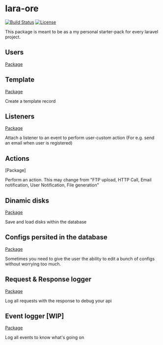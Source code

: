 # lara-ore

[![Build Status](https://travis-ci.org/railken/lara-ore.svg?branch=master)](https://travis-ci.org/railken/lara-ore)
[![License](https://img.shields.io/badge/License-MIT-yellow.svg)](https://opensource.org/licenses/MIT)

This package is meant to be as a my personal starter-pack for every laravel project.


## Users
[Package](https://github.com/railken/lara-ore-user)

## Template
[Package](https://github.com/railken/lara-ore-template)

Create a template record

## Listeners
[Package](https://github.com/railken/lara-ore-listeners)

Attach a listener to an event to perform user-custom action (For e.g. send an email when user is registered)

## Actions
[Package]

Perform an action. This may change from "FTP upload, HTTP Call, Email notification, User Notification, File generation"

## Dinamic disks
[Package](https://github.com/railken/lara-ore-disk)

Save and load disks within the database

## Configs persited in the database
[Package](https://github.com/railken/lara-ore-config)

Sometimes you need to give the user the ability to edit a bunch of configs without worrying too much.

## Request & Response logger
[Package](https://github.com/railken/lara-ore-request-logger)

Log all requests with the response to debug your api

## Event logger [WIP]
[Package](https://github.com/railken/lara-ore-event-logger)

Log all events to know what's going on
